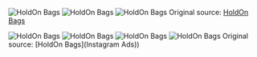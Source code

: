 ![HoldOn Bags](https://raw.githubusercontent.com/nikole-flowers/leo-work/main/HoldOnBags/HoldOnBags.jpeg "HoldOn Bags")
![HoldOn Bags](https://raw.githubusercontent.com/nikole-flowers/leo-work/main/HoldOnBags/HoldOnBags2.jpg "HoldOn Bags")
![HoldOn Bags](https://raw.githubusercontent.com/nikole-flowers/leo-work/main/HoldOnBags/HoldOnBags3.jpeg "HoldOn Bags")
Original source: [HoldOn Bags](https://holdonbags.com/products/compostable-pet-waste-bags)

![HoldOn Bags](https://raw.githubusercontent.com/nikole-flowers/leo-work/main/HoldOnBags/HoldOnBags4.png "HoldOn Bags")
![HoldOn Bags](https://raw.githubusercontent.com/nikole-flowers/leo-work/main/HoldOnBags/HoldOnBags5.png "HoldOn Bags")
![HoldOn Bags](https://raw.githubusercontent.com/nikole-flowers/leo-work/main/HoldOnBags/HoldOnBags6.png "HoldOn Bags")
![HoldOn Bags](https://raw.githubusercontent.com/nikole-flowers/leo-work/main/HoldOnBags/HoldOnBags7.png "HoldOn Bags")
Original source: [HoldOn Bags](Instagram Ads))